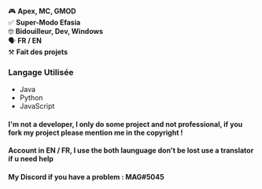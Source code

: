 
🎮 **Apex, MC, GMOD**  
✅ **Super-Modo Efasia**  
🤓 **Bidouilleur, Dev, Windows**  
🗣️ **FR / EN**  
⚒️ **Fait des projets**

### Langage Utilisée

- Java  
- Python  
- JavaScript  


#### I'm not a developer, I only do some project and not professional, if you fork my project please mention me in the copyright !   

#### Account in EN / FR, I use the both launguage don't be lost use a translator if u need help   
#### My Discord if you have a problem : MAG#5045   
